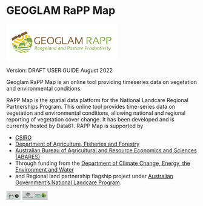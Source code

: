 # GEOGLAM RaPP Map

![](img/logo-geoglam-rapp.png)

Version: DRAFT USER GUIDE August 2022

Geoglam RaPP Map is an online tool providing timeseries data on vegetation and environmental conditions.

RAPP Map is the spatial data platform for the National Landcare Regional Partnerships Program.
This online tool provides time-series data on vegetation and environmental conditions, allowing national and regional reporting of vegetation cover change. It has been developed and is currently hosted by Data61. RAPP Map is supported by

- [CSIRO](https://www.csiro.au/)
- [Department of Agriculture, Fisheries and Forestry](https://www.agriculture.gov.au/)
- [Australian Bureau of Agricultural and Resource Economics and Sciences (ABARES)](https://www.agriculture.gov.au/abares)
- Through funding from the [Department of Climate Change, Energy, the Environment and Water](https://www.dcceew.gov.au/)
- and Regional land partnership flagship project under [Australian Government’s National Landcare Program](https://www.dcceew.gov.au/environment/land/landcare).

![](img/logo-csiro-data61.png)  ![](img/logo-landcare.png)
